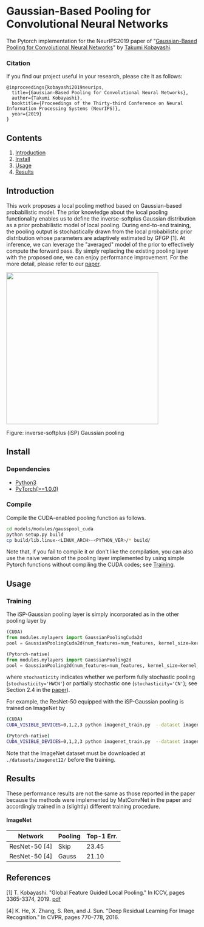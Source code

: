 # Gaussian-Based Pooling for Convolutional Neural Networks

The Pytorch implementation for the NeurIPS2019 paper of "[Gaussian-Based Pooling for Convolutional Neural Networks](https://staff.aist.go.jp/takumi.kobayashi/publication/2019/NeurIPS2019.pdf)" by [Takumi Kobayashi](https://staff.aist.go.jp/takumi.kobayashi/).

### Citation

If you find our project useful in your research, please cite it as follows:

```
@inproceedings{kobayashi2019neurips,
  title={Gaussian-Based Pooling for Convolutional Neural Networks},
  author={Takumi Kobayashi},
  booktitle={Proceedings of the Thirty-third Conference on Neural Information Processing Systems (NeurIPS)},
  year={2019}
}
```

## Contents

1. [Introduction](#introduction)
2. [Install](#install)
3. [Usage](#usage)
4. [Results](#results)

## Introduction

This work proposes a local pooling method based on Gaussian-based probabilistic model.
The prior knowledge about the local pooling functionality enables us to define the inverse-softplus Gaussian distribution as a prior probabilistic model of local pooling.
During end-to-end training, the pooling output is stochastically drawn from the local probabilistic prior distribution whose parameters are adaptively estimated by GFGP [1].
At inference, we can leverage the "averaged" model of the prior to effectively compute the forward pass.
By simply replacing the existing pooling layer with the proposed one, we can enjoy performance improvement.
For the more detail, please refer to our [paper](https://staff.aist.go.jp/takumi.kobayashi/publication/2019/NeurIPS2019.pdf).

<!-- <img width=400 src="https://user-images.githubusercontent.com/53114307/67915023-26daf380-fbd5-11e9-8152-9089b910234d.png"> -->
<img width=400 src="https://user-images.githubusercontent.com/53114307/67915097-5f7acd00-fbd5-11e9-8c00-15768e310260.png">

Figure: inverse-softplus (iSP) Gaussian pooling

## Install

### Dependencies

- [Python3](https://www.python.org/downloads/)
- [PyTorch(>=1.0.0)](http://pytorch.org)

### Compile
Compile the CUDA-enabled pooling function as follows.
```bash
cd models/modules/gausspool_cuda
python setup.py build
cp build/lib.linux-<LINUX_ARCH>-<PYTHON_VER>/* build/
```

Note that, if you fail to compile it or don't like the compilation, you can also use the naive version of the pooling layer implemented by using simple Pytorch functions without compiling the CUDA codes; see [Training](#training).

## Usage

### Training
The iSP-Gaussian pooling layer is simply incorporated as in the other pooling layer by

```python
(CUDA)
from modules.mylayers import GaussianPoolingCuda2d
pool = GaussianPoolingCuda2d(num_features=num_features, kernel_size=kernel_size, stride=stride, padding=padding, stochasticity='CN')

(Pytorch-native)
from modules.mylayers import GaussianPooling2d
pool = GaussianPooling2d(num_features=num_features, kernel_size=kernel_size, stride=stride, padding=padding, stochasticity='CN')
```

where `stochasticity` indicates whether we perform fully stochastic pooling (`stochasticity='HWCN'`) or partially stochastic one (`stochasticity='CN'`); see Section 2.4 in the [paper](https://staff.aist.go.jp/takumi.kobayashi/publication/2019/NeurIPS2019.pdf)).

For example, the ResNet-50 equipped with the iSP-Gaussian pooling is trained on ImageNet by

```bash
(CUDA)
CUDA_VISIBLE_DEVICES=0,1,2,3 python imagenet_train.py  --dataset imagenet  --data ./datasets/imagenet12/images/  --arch resnet50 --pool gauss_cuda_CN  --config-name imagenet  --out-dir ./results/imagenet/resnet50/gauss_cuda_CN/  --dist-url 'tcp://127.0.0.1:8080'  --dist-backend 'nccl'  --multiprocessing-distributed  --world-size 1  --rank 0

(Pytorch-native)
CUDA_VISIBLE_DEVICES=0,1,2,3 python imagenet_train.py  --dataset imagenet  --data ./datasets/imagenet12/images/  --arch resnet50 --pool gauss_CN  --config-name imagenet  --out-dir ./results/imagenet/resnet50/gauss_CN/  --dist-url 'tcp://127.0.0.1:8080'  --dist-backend 'nccl'  --multiprocessing-distributed  --world-size 1  --rank 0
```

Note that the ImageNet dataset must be downloaded at `./datasets/imagenet12/` before the training.

## Results
These performance results are not the same as those reported in the paper because the methods were implemented by MatConvNet in the paper and accordingly trained in a (slightly) different training procedure.

#### ImageNet

| Network  | Pooling | Top-1 Err. |
|---|---|---|
| ResNet-50 [4]|  Skip | 23.45 |
| ResNet-50 [4]|  Gauss | 21.10 |

<!--
| VGG-16 mod [2]|  Max | 22.99 |
| VGG-16 mod [2]|  Gauss |  |
| VGG-16 [3]|  Max | 25.04 |
| VGG-16 [3]|  Gauss | |
| ResNeXt-50 [5]|  Skip | 22.42 |
| ResNeXt-50 [5]|  Gauss |  |
| DenseNet-169 [6]|  Avg. | 23.03 |
| DenseNet-169 [6]|  Gauss |  |
  -->

## References

[1] T. Kobayashi. "Global Feature Guided Local Pooling." In ICCV, pages 3365-3374, 2019. [pdf](https://staff.aist.go.jp/takumi.kobayashi/publication/2019/ICCV2019.pdf)

<!-- [2] T. Kobayashi. "Analyzing Filters Toward Efficient ConvNets." In CVPR, pages 5619-5628, 2018. [pdf](https://staff.aist.go.jp/takumi.kobayashi/publication/2018/CVPR2018.pdf) -->

<!-- [3] K. Simonyan and A. Zisserman. "Very Deep Convolutional Networks For Large-Scale Image Recognition." CoRR, abs/1409.1556, 2014. -->

[4] K. He, X. Zhang, S. Ren, and J. Sun. "Deep Residual Learning For Image Recognition." In CVPR, pages 770–778, 2016.

<!-- [5] S. Xie, R. Girshick, P. Dollar, Z. Tu, and K. He. "Aggregated Residual Transformations For Deep Neural Networks." In CVPR, pages 5987–5995, 2017. -->

<!-- [6] G. Huang, Z. Liu, L. Maaten and K.Q. Weinberger. "Densely Connected Convolutional Networks." In CVPR, pages 2261-2269, 2017. -->